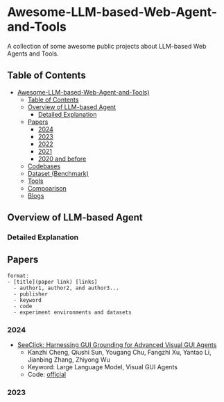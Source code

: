 # Awesome-LLM-based-Web-Agent-and-Tools
A collection of some awesome public projects about LLM-based Web Agents and Tools. 

## Table of Contents

- [Awesome-LLM-based-Web-Agent-and-Tools)](#awesome-llm-based-web-agent-and-tools)
  - [Table of Contents](#table-of-contents)
  - [Overview of LLM-based Agent](#overview-of-llm-based-agent)
    - [Detailed Explanation](#detailed-explanation)
  - [Papers](#papers)
    - [2024](#2024)
    - [2023](#2023)
    - [2022](#2022)
    - [2021](#2021)
    - [2020 and before](#2020-and-before)
  - [Codebases](#codebases)
  - [Dataset (Benchmark)](#dataset)
  - [Tools](#tools)
  - [Compoarison](#comparison)
  - [Blogs](#blogs)

## Overview of LLM-based Agent

### Detailed Explanation 

## Papers

```
format:
- [title](paper link) [links]
  - author1, author2, and author3...
  - publisher
  - keyword
  - code
  - experiment environments and datasets
```
### 2024
- [SeeClick: Harnessing GUI Grounding for Advanced Visual GUI Agents](https://arxiv.org/pdf/2401.10935.pdf)
  - Kanzhi Cheng, Qiushi Sun, Yougang Chu, Fangzhi Xu, Yantao Li, Jianbing Zhang, Zhiyong Wu
  - Keyword: Large Language Model, Visual GUI Agents
  - Code: [official](https://github.com/njucckevin/SeeClick?tab=readme-ov-file)




### 2023



